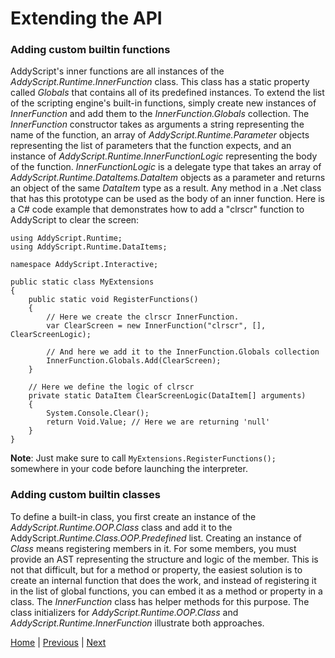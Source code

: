 # Extending the API

### Adding custom builtin functions

AddyScript's inner functions are all instances of the _AddyScript.Runtime.InnerFunction_ class. This class has a static property called _Globals_ that contains all of its predefined instances. To extend the list of the scripting engine's built-in functions, simply create new instances of _InnerFunction_ and add them to the _InnerFunction.Globals_ collection. The _InnerFunction_ constructor takes as arguments a string representing the name of the function, an array of _AddyScript.Runtime.Parameter_ objects representing the list of parameters that the function expects, and an instance of _AddyScript.Runtime.InnerFunctionLogic_ representing the body of the function. _InnerFunctionLogic_ is a delegate type that takes an array of _AddyScript.Runtime.DataItems.DataItem_ objects as a parameter and returns an object of the same _DataItem_ type as a result. Any method in a .Net class that has this prototype can be used as the body of an inner function. Here is a C# code example that demonstrates how to add a "clrscr" function to AddyScript to clear the screen:

```CSharp
using AddyScript.Runtime;
using AddyScript.Runtime.DataItems;

namespace AddyScript.Interactive;

public static class MyExtensions
{
    public static void RegisterFunctions()
    {
        // Here we create the clrscr InnerFunction.
        var ClearScreen = new InnerFunction("clrscr", [], ClearScreenLogic);

        // And here we add it to the InnerFunction.Globals collection
        InnerFunction.Globals.Add(ClearScreen);
    }

    // Here we define the logic of clrscr
    private static DataItem ClearScreenLogic(DataItem[] arguments)
    {
        System.Console.Clear();
        return Void.Value; // Here we are returning 'null'
    }
}
```

**Note**: Just make sure to call `MyExtensions.RegisterFunctions();` somewhere in your code before launching the interpreter.

### Adding custom builtin classes

To define a built-in class, you first create an instance of the _AddyScript.Runtime.OOP.Class_ class and add it to the AddyScript._Runtime.Class.OOP.Predefined_ list. Creating an instance of _Class_ means registering members in it. For some members, you must provide an AST representing the structure and logic of the member. This is not that difficult, but for a method or property, the easiest solution is to create an internal function that does the work, and instead of registering it in the list of global functions, you can embed it as a method or property in a class. The _InnerFunction_ class has helper methods for this purpose. The class initializers for _AddyScript.Runtime.OOP.Class_ and _AddyScript.Runtime.InnerFunction_ illustrate both approaches.

[Home](README.md) | [Previous](grammar.md) | [Next](extlang.md)